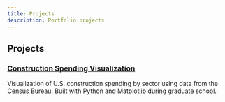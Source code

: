 ```yaml
---
title: Projects
description: Portfolio projects
---
```


## Projects

### [Construction Spending Visualization](construction-spending/)

Visualization of U.S. construction spending by sector using data from the Census Bureau. Built with Python and Matplotlib during graduate school.
